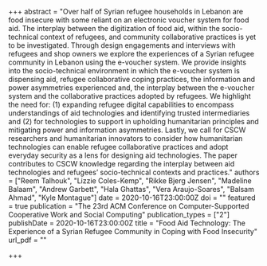 +++
abstract = "Over half of Syrian refugee households in Lebanon are food insecure with some reliant on an electronic voucher system for food aid. The interplay between the digitization of food aid, within the socio-technical context of refugees, and community collaborative practices is yet to be investigated. Through design engagements and interviews with refugees and shop owners we explore the experiences of a Syrian refugee community in Lebanon using the e-voucher system. We provide insights into the socio-technical environment in which the e-voucher system is dispensing aid, refugee collaborative coping practices, the information and power asymmetries experienced and, the interplay between the e-voucher system and the collaborative practices adopted by refugees. We highlight the need for: (1) expanding refugee digital capabilities to encompass understandings of aid technologies and identifying trusted intermediaries and (2) for technologies to support in upholding humanitarian principles and mitigating power and information asymmetries. Lastly, we call for CSCW researchers and humanitarian innovators to consider how humanitarian technologies can enable refugee collaborative practices and adopt everyday security as a lens for designing aid technologies. The paper contributes to CSCW knowledge regarding the interplay between aid technologies and refugees’ socio-technical contexts and practices."
authors = ["Reem Talhouk", "Lizzie Coles-Kemp", "Rikke Bjerg Jensen", "Madeline Balaam", "Andrew Garbett", "Hala Ghattas", "Vera Araujo-Soares", "Balsam Ahmad", "Kyle Montague"]
date = 2020-10-16T23:00:00Z
doi = ""
featured = true
publication = "The 23rd ACM Conference on Computer-Supported Cooperative Work and Social Computing"
publication_types = ["2"]
publishDate = 2020-10-16T23:00:00Z
title = "Food Aid Technology: The Experience of a Syrian Refugee Community in Coping with Food Insecurity"
url_pdf = ""

+++

